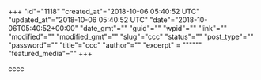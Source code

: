 +++
"id"="1118"
"created_at"="2018-10-06 05:40:52 UTC"
"updated_at"="2018-10-06 05:40:52 UTC"
"date"="2018-10-06T05:40:52+00:00"
"date_gmt"=""
"guid"=""
"wpid"=""
"link"=""
"modified"=""
"modified_gmt"=""
"slug"="ccc"
"status"=""
"post_type"=""
"password"=""
"title"="ccc"
"author"=""
"excerpt" = """"""
"featured_media"=""
+++
<p>cccc</p>

